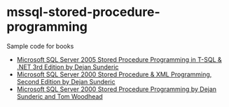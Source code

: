 # mssql-stored-procedure-programming
Sample code for books
- [Microsoft SQL Server 2005 Stored Procedure Programming in T-SQL & .NET  3rd Edition by Dejan Sunderic](https://amzn.to/2IfqpEz)
- [Microsoft SQL Server 2000 Stored Procedure & XML Programming, Second Edition by Dejan Sunderic](https://amzn.to/2E9SsTf)
- [Microsoft SQL Server 2000 Stored Procedure Programming by Dejan Sunderic and Tom Woodhead](https://www.amazon.com/Server-2000-Stored-Procedure-Programming/dp/0072125667/ref=sr_1_2?ie=UTF8&qid=1522519427&sr=8-2&keywords=sql+server+2000+stored+procedure)